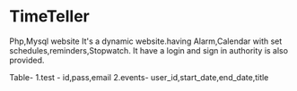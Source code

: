 # TimeTeller
Php,Mysql website
It's a dynamic website.having Alarm,Calendar with set schedules,reminders,Stopwatch.
It have a login and sign in authority is also provided.

Table- 
1.test - 
  id,pass,email
2.events-
  user_id,start_date,end_date,title
  
